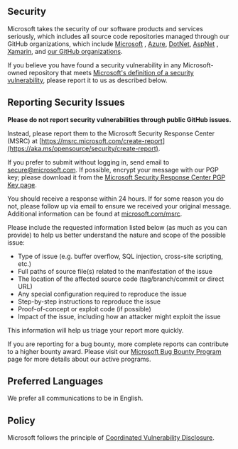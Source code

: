 <!-- BEGIN MICROSOFT SECURITY.MD V0.0.7 BLOCK -->

## Security

Microsoft takes the security of our software products and services seriously, which includes all source code
repositories managed through our GitHub organizations, which include [Microsoft](https://github.com/Microsoft)
, [Azure](https://github.com/Azure), [DotNet](https://github.com/dotnet), [AspNet](https://github.com/aspnet)
, [Xamarin](https://github.com/xamarin), and [our GitHub organizations](https://opensource.microsoft.com/).

If you believe you have found a security vulnerability in any Microsoft-owned repository that
meets [Microsoft's definition of a security vulnerability](https://aka.ms/opensource/security/definition), please report
it to us as described below.

## Reporting Security Issues

**Please do not report security vulnerabilities through public GitHub issues.**

Instead, please report them to the Microsoft Security Response Center (MSRC)
at [https://msrc.microsoft.com/create-report](https://aka.ms/opensource/security/create-report).

If you prefer to submit without logging in, send email to [secure@microsoft.com](mailto:secure@microsoft.com). If
possible, encrypt your message with our PGP key; please download it from
the [Microsoft Security Response Center PGP Key page](https://aka.ms/opensource/security/pgpkey).

You should receive a response within 24 hours. If for some reason you do not, please follow up via email to ensure we
received your original message. Additional information can be found
at [microsoft.com/msrc](https://aka.ms/opensource/security/msrc).

Please include the requested information listed below (as much as you can provide) to help us better understand the
nature and scope of the possible issue:

* Type of issue (e.g. buffer overflow, SQL injection, cross-site scripting, etc.)
* Full paths of source file(s) related to the manifestation of the issue
* The location of the affected source code (tag/branch/commit or direct URL)
* Any special configuration required to reproduce the issue
* Step-by-step instructions to reproduce the issue
* Proof-of-concept or exploit code (if possible)
* Impact of the issue, including how an attacker might exploit the issue

This information will help us triage your report more quickly.

If you are reporting for a bug bounty, more complete reports can contribute to a higher bounty award. Please visit
our [Microsoft Bug Bounty Program](https://aka.ms/opensource/security/bounty) page for more details about our active
programs.

## Preferred Languages

We prefer all communications to be in English.

## Policy

Microsoft follows the principle of [Coordinated Vulnerability Disclosure](https://aka.ms/opensource/security/cvd).

<!-- END MICROSOFT SECURITY.MD BLOCK -->
